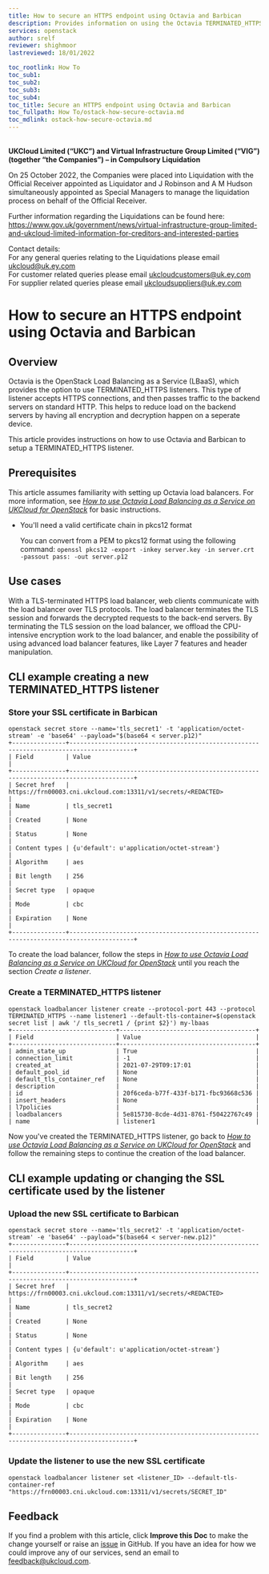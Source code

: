 ```yaml
---
title: How to secure an HTTPS endpoint using Octavia and Barbican
description: Provides information on using the Octavia TERMINATED_HTTPS endpoint type
services: openstack
author: srelf
reviewer: shighmoor
lastreviewed: 18/01/2022

toc_rootlink: How To
toc_sub1:
toc_sub2:
toc_sub3:
toc_sub4:
toc_title: Secure an HTTPS endpoint using Octavia and Barbican
toc_fullpath: How To/ostack-how-secure-octavia.md
toc_mdlink: ostack-how-secure-octavia.md
---
```


<br>**UKCloud Limited (“UKC”) and Virtual Infrastructure Group Limited (“VIG”) (together “the Companies”) – in Compulsory Liquidation**

On 25 October 2022, the Companies were placed into Liquidation with the Official Receiver appointed as Liquidator and J Robinson and A M Hudson simultaneously appointed as Special Managers to manage the liquidation process on behalf of the Official Receiver.

Further information regarding the Liquidations can be found here: <https://www.gov.uk/government/news/virtual-infrastructure-group-limited-and-ukcloud-limited-information-for-creditors-and-interested-parties>

Contact details:<br>
For any general queries relating to the Liquidations please email <ukcloud@uk.ey.com><br>
For customer related queries please email <ukcloudcustomers@uk.ey.com><br>
For supplier related queries please email <ukcloudsuppliers@uk.ey.com>

#  How to secure an HTTPS endpoint using Octavia and Barbican

## Overview

Octavia is the OpenStack Load Balancing as a Service (LBaaS), which provides the option to use TERMINATED_HTTPS listeners. This type of listener accepts HTTPS connections, and then passes traffic to the backend servers on standard HTTP. This helps to reduce load on the backend servers by having all encryption and decryption happen on a seperate device.

This article provides instructions on how to use Octavia and Barbican to setup a TERMINATED_HTTPS listener.

## Prerequisites

This article assumes familiarity with setting up Octavia load balancers. For more information, see [*How to use Octavia Load Balancing as a Service on UKCloud for OpenStack*](ostack-how-use-octavia.md) for basic instructions.

- You'll need a valid certificate chain in pkcs12 format

  You can convert from a PEM to pkcs12 format using the following command: `openssl pkcs12 -export -inkey server.key -in server.crt -passout pass: -out server.p12`

## Use cases

With a TLS-terminated HTTPS load balancer, web clients communicate with the load balancer over TLS protocols. The load balancer terminates the TLS session and forwards the decrypted requests to the back-end servers. By terminating the TLS session on the load balancer, we offload the CPU-intensive encryption work to the load balancer, and enable the possibility of using advanced load balancer features, like Layer 7 features and header manipulation.

## CLI example creating a new TERMINATED_HTTPS listener

### Store your SSL certificate in Barbican

```none
openstack secret store --name='tls_secret1' -t 'application/octet-stream' -e 'base64' --payload="$(base64 < server.p12)"
+---------------+----------------------------------------------------------------------------------------+
| Field         | Value                                                                                  |
+---------------+----------------------------------------------------------------------------------------+
| Secret href   | https://frn00003.cni.ukcloud.com:13311/v1/secrets/<REDACTED>                           |
| Name          | tls_secret1                                                                            |
| Created       | None                                                                                   |
| Status        | None                                                                                   |
| Content types | {u'default': u'application/octet-stream'}                                              |
| Algorithm     | aes                                                                                    |
| Bit length    | 256                                                                                    |
| Secret type   | opaque                                                                                 |
| Mode          | cbc                                                                                    |
| Expiration    | None                                                                                   |
+---------------+----------------------------------------------------------------------------------------+
```

To create the load balancer, follow the steps in [*How to use Octavia Load Balancing as a Service on UKCloud for OpenStack*](ostack-how-use-octavia.md) until you reach the section *Create a listener*.

### Create a TERMINATED_HTTPS listener

```none
openstack loadbalancer listener create --protocol-port 443 --protocol TERMINATED_HTTPS --name listener1 --default-tls-container=$(openstack secret list | awk '/ tls_secret1 / {print $2}') my-lbaas
+-----------------------------+--------------------------------------+
| Field                       | Value                                |
+-----------------------------+--------------------------------------+
| admin_state_up              | True                                 |
| connection_limit            | -1                                   |
| created_at                  | 2021-07-29T09:17:01                  |
| default_pool_id             | None                                 |
| default_tls_container_ref   | None                                 |
| description                 |                                      |
| id                          | 20f6ceda-b77f-433f-b171-fbc93668c536 |
| insert_headers              | None                                 |
| l7policies                  |                                      |
| loadbalancers               | 5e815730-8cde-4d31-8761-f50422767c49 |
| name                        | listener1                            |
```

Now you've created the TERMINATED_HTTPS listener, go back to [*How to use Octavia Load Balancing as a Service on UKCloud for OpenStack*](https://docs.ukcloud.com/articles/openstack/ostack-how-use-octavia.html) and follow the remaining steps to continue the creation of the load balancer.

## CLI example updating or changing the SSL certificate used by the listener

### Upload the new SSL certificate to Barbican

```none
openstack secret store --name='tls_secret2' -t 'application/octet-stream' -e 'base64' --payload="$(base64 < server-new.p12)"
+---------------+----------------------------------------------------------------------------------------+
| Field         | Value                                                                                  |
+---------------+----------------------------------------------------------------------------------------+
| Secret href   | https://frn00003.cni.ukcloud.com:13311/v1/secrets/<REDACTED>                           |
| Name          | tls_secret2                                                                            |
| Created       | None                                                                                   |
| Status        | None                                                                                   |
| Content types | {u'default': u'application/octet-stream'}                                              |
| Algorithm     | aes                                                                                    |
| Bit length    | 256                                                                                    |
| Secret type   | opaque                                                                                 |
| Mode          | cbc                                                                                    |
| Expiration    | None                                                                                   |
+---------------+----------------------------------------------------------------------------------------+
```

### Update the listener to use the new SSL certificate

```none
openstack loadbalancer listener set <listener_ID> --default-tls-container-ref "https://frn00003.cni.ukcloud.com:13311/v1/secrets/SECRET_ID"
```

## Feedback

If you find a problem with this article, click **Improve this Doc** to make the change yourself or raise an [issue](https://github.com/UKCloud/documentation/issues) in GitHub. If you have an idea for how we could improve any of our services, send an email to <feedback@ukcloud.com>.
